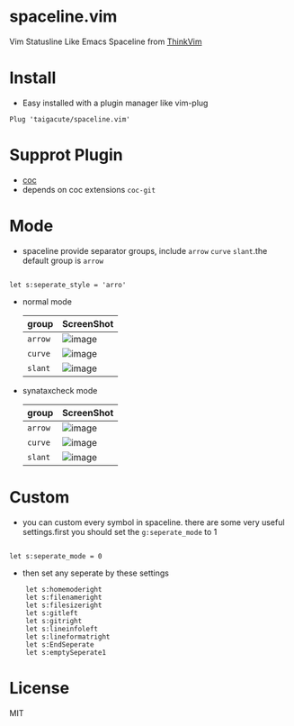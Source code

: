 # spaceline.vim

Vim Statusline Like Emacs Spaceline from [ThinkVim](https://github.com/taigacute/ThinkVim)

# Install

- Easy installed with a plugin manager like vim-plug

```
Plug 'taigacute/spaceline.vim'
```

# Supprot Plugin

- [coc](https://github.com/neoclide/coc.nvim)
- depends on coc extensions `coc-git`

# Mode

- spaceline provide separator groups, include `arrow` `curve` `slant`.the default group is `arrow`

```viml

let s:seperate_style = 'arro'
```

- normal mode

  | group   | ScreenShot                                                                        |
  | ------- | --------------------------------------------------------------------------------- |
  | `arrow` | ![image](https://github.com/taigacute/IMG/blob/master/spaceline/arrow-normal.png) |
  | `curve` | ![image](https://github.com/taigacute/IMG/blob/master/spaceline/curve-normal.png) |
  | `slant` | ![image](https://github.com/taigacute/IMG/blob/master/spaceline/slant-normal.png) |

- synataxcheck mode

  | group   | ScreenShot                                                                 |
  | ------- | -------------------------------------------------------------------------- |
  | `arrow` | ![image](https://github.com/taigacute/IMG/blob/master/spaceline/arrow.png) |
  | `curve` | ![image](https://github.com/taigacute/IMG/blob/master/spaceline/curve.png) |
  | `slant` | ![image](https://github.com/taigacute/IMG/blob/master/spaceline/slant.png) |

# Custom

- you can custom every symbol in spaceline. there are some very useful settings.first you should set the `g:seperate_mode` to 1

```viml

let s:seperate_mode = 0
```

- then set any seperate by these settings

```viml
    let s:homemoderight
    let s:filenameright
    let s:filesizeright
    let s:gitleft
    let s:gitright
    let s:lineinfoleft
    let s:lineformatright
    let s:EndSeperate
    let s:emptySeperate1
```

# License

MIT
